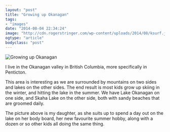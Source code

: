 ```yaml
---
layout: "post"
title: "Growing up Okanagan"
tags: 
- "images"
date: "2014-08-04 22:34:24"
image: "http://cdn.rogerstringer.com/wp-content/uploads/2014/08/ksurf.jpg"
ogtype: "article"
bodyclass: "post"
---
```


![Growing up Okanagan](http://cdn.rogerstringer.com/wp-content/uploads/2014/08/ksurf.jpg "Growing up Okanagan")

I live in the Okanagan valley in British Columbia, more specifically in Penticton.

This area is interesting as we are surrounded by mountains on two sides and lakes on the other sides. The end result is most kids grow up skiing in the winter, and hitting the lake in the summer. We have Lake Okanagan on one side, and Skaha Lake on the other side, both with sandy beaches that are groomed daily.

The picture above is my daughter, as she suits up to spend a day out on the lake on her body board, her new favourite summer hobby, along with a dozen or so other kids all doing the same thing.